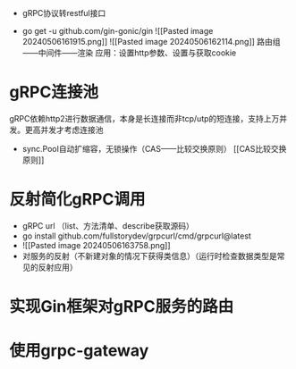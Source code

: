- gRPC协议转restful接口


- go get -u github.com/gin-gonic/gin
![[Pasted image 20240506161915.png]]
![[Pasted image 20240506162114.png]]
路由组——中间件——渲染
应用：设置http参数、设置与获取cookie


# gRPC连接池

gRPC依赖http2进行数据通信，本身是长连接而非tcp/utp的短连接，支持上万并发。更高并发才考虑连接池
- sync.Pool自动扩缩容，无锁操作（CAS——比较交换原则）
[[CAS比较交换原则]]

# 反射简化gRPC调用
- gRPC url  （list、方法清单、describe获取源码）
- go install github.com/fullstorydev/grpcurl/cmd/grpcurl@latest
- ![[Pasted image 20240506163758.png]]
- 对服务的反射（不新建对象的情况下获得类信息）（运行时检查数据类型是常见的反射应用）


# 实现Gin框架对gRPC服务的路由


# 使用grpc-gateway